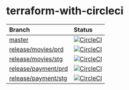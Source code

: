 # terraform-with-circleci

| Branch                                                                                                     | Status                                                                                                                                                                                                                                                                        |
|:-----------------------------------------------------------------------------------------------------------|:------------------------------------------------------------------------------------------------------------------------------------------------------------------------------------------------------------------------------------------------------------------------------|
| [master](https://github.com/Masatoshi-Kouda/terraform-with-circleci)                                       | [![CircleCI](https://circleci.com/gh/Masatoshi-Kouda/terraform-with-circleci/tree/master.svg?style=svg&circle-token=c3c0fe1edcf6493d84c7ee62e683b14faffcd122)](https://circleci.com/gh/Masatoshi-Kouda/terraform-with-circleci/tree/master)                                   |
| [release/movies/prd](https://github.com/Masatoshi-Kouda/terraform-with-circleci/tree/release/movies/prd)   | [![CircleCI](https://circleci.com/gh/Masatoshi-Kouda/terraform-with-circleci/tree/release%2Fmovies%2Fprd.svg?style=svg&circle-token=c3c0fe1edcf6493d84c7ee62e683b14faffcd122)](https://circleci.com/gh/Masatoshi-Kouda/terraform-with-circleci/tree/release%2Fmovies%2Fprd)   |
| [release/movies/stg](https://github.com/Masatoshi-Kouda/terraform-with-circleci/tree/release/movies/stg)   | [![CircleCI](https://circleci.com/gh/Masatoshi-Kouda/terraform-with-circleci/tree/release%2Fmovies%2Fstg.svg?style=svg&circle-token=c3c0fe1edcf6493d84c7ee62e683b14faffcd122)](https://circleci.com/gh/Masatoshi-Kouda/terraform-with-circleci/tree/release%2Fmovies%2Fstg)   |
| [release/payment/prd](https://github.com/Masatoshi-Kouda/terraform-with-circleci/tree/release/payment/prd) | [![CircleCI](https://circleci.com/gh/Masatoshi-Kouda/terraform-with-circleci/tree/release%2Fpayment%2Fprd.svg?style=svg&circle-token=c3c0fe1edcf6493d84c7ee62e683b14faffcd122)](https://circleci.com/gh/Masatoshi-Kouda/terraform-with-circleci/tree/release%2Fpayment%2Fprd) |
| [release/payment/stg](https://github.com/Masatoshi-Kouda/terraform-with-circleci/tree/release/payment/stg) | [![CircleCI](https://circleci.com/gh/Masatoshi-Kouda/terraform-with-circleci/tree/release%2Fpayment%2Fstg.svg?style=svg&circle-token=c3c0fe1edcf6493d84c7ee62e683b14faffcd122)](https://circleci.com/gh/Masatoshi-Kouda/terraform-with-circleci/tree/release%2Fpayment%2Fstg) |
